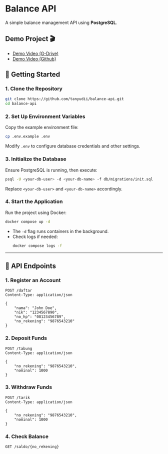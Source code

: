 # **Balance API**

A simple balance management API using **PostgreSQL**.

## Demo Project 🎬
* [Demo Video (G-Drive)](https://drive.google.com/file/d/1G7zsAGkOJiLbQ_Qx_NnvZb9U7UH1Evek/view?usp=sharing)
* [Demo Video (Github)](https://github.com/tanyudii/balance-api/blob/main/docs/Balance%20API%20Recording.mp4)


## **🚀 Getting Started**

### **1. Clone the Repository**
```bash
git clone https://github.com/tanyudii/balance-api.git
cd balance-api
```

### **2. Set Up Environment Variables**
Copy the example environment file:
```bash
cp .env.example .env
```
Modify `.env` to configure database credentials and other settings.

### **3. Initialize the Database**
Ensure PostgreSQL is running, then execute:
```bash
psql -U <your-db-user> -d <your-db-name> -f db/migrations/init.sql
```
Replace `<your-db-user>` and `<your-db-name>` accordingly.

### **4. Start the Application**
Run the project using Docker:
```bash
docker compose up -d
```
- The `-d` flag runs containers in the background.
- Check logs if needed:
  ```bash
  docker compose logs -f
  ```

---

## **📌 API Endpoints**

### **1. Register an Account**
```http
POST /daftar
Content-Type: application/json

{
    "nama": "John Doe",
    "nik": "1234567890",
    "no_hp": "08123456789",
    "no_rekening": "9876543210"
}
```

### **2. Deposit Funds**
```http
POST /tabung
Content-Type: application/json

{
    "no_rekening": "9876543210",
    "nominal": 1000
}
```

### **3. Withdraw Funds**
```http
POST /tarik
Content-Type: application/json

{
    "no_rekening": "9876543210",
    "nominal": 1000
}
```

### **4. Check Balance**
```http
GET /saldo/{no_rekening}
```

